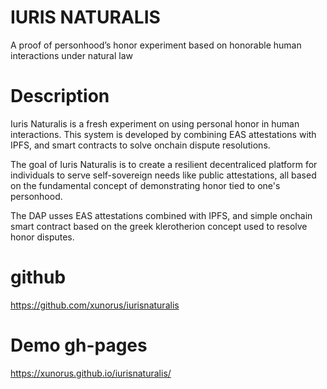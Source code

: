 # IURIS NATURALIS
A proof of personhood’s honor experiment based on honorable human interactions under natural law


# Description

Iuris Naturalis  is a fresh experiment on using personal honor in human interactions.
This system is developed by combining EAS attestations with IPFS, and smart contracts to solve onchain dispute resolutions.

The goal of Iuris Naturalis is to create a resilient decentraliced platform for individuals to serve self-sovereign needs like public attestations, all based on the fundamental concept of demonstrating honor tied to one's personhood.

The DAP usses  EAS  attestations combined with IPFS, and simple onchain smart contract based on the greek klerotherion concept used to resolve honor disputes.

# github
https://github.com/xunorus/iurisnaturalis

# Demo gh-pages
https://xunorus.github.io/iurisnaturalis/